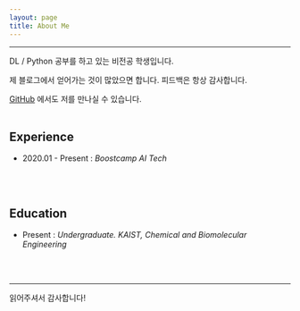 ```yaml
---
layout: page
title: About Me
---
```

***

DL / Python 공부를 하고 있는 비전공 학생입니다.

제 블로그에서 얻어가는 것이 많았으면 합니다. 피드백은 항상 감사합니다.

[GitHub](https://github.com/HuicheolMoon) 에서도 저를 만나실 수 있습니다.
<br/>
<br/>

## Experience
* 2020.01 - Present : *Boostcamp AI Tech*
<br/>
<br/>

## Education
* Present : *Undergraduate. KAIST, Chemical and Biomolecular Engineering*
<br/>
<br/>

***

읽어주셔서 감사합니다!
